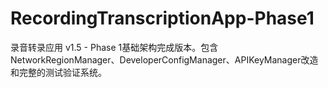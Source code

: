 # RecordingTranscriptionApp-Phase1
录音转录应用 v1.5 - Phase 1基础架构完成版本。包含NetworkRegionManager、DeveloperConfigManager、APIKeyManager改造和完整的测试验证系统。
